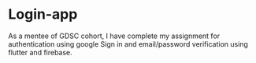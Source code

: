 # Login-app
As a mentee of GDSC cohort, I have complete my assignment for authentication using google Sign in and email/password verification using flutter and firebase.
